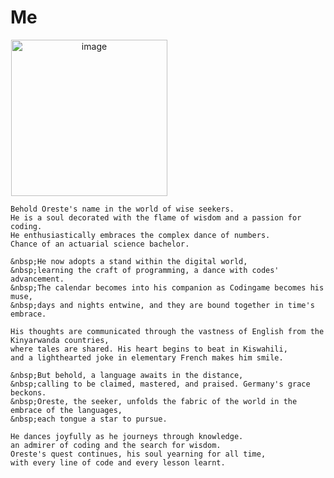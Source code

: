 # Me
<!DOCTYPE html>
<html>
	<body>
		<div align= "center";>
		    <img src="https://github.com/tuoreste/tuoreste/blob/03cf09f272e6487c6376e05f60e389b404c2a491/giphy.gif" alt="image" style="width: 250px; margin-right: 50%;">
		</div>
	</body>
</html>

	Behold Oreste's name in the world of wise seekers.
	He is a soul decorated with the flame of wisdom and a passion for coding.
	He enthusiastically embraces the complex dance of numbers.
	Chance of an actuarial science bachelor.
	
	&nbsp;He now adopts a stand within the digital world,
	&nbsp;learning the craft of programming, a dance with codes' advancement.
	&nbsp;The calendar becomes into his companion as Codingame becomes his muse,
	&nbsp;days and nights entwine, and they are bound together in time's embrace.

	His thoughts are communicated through the vastness of English from the Kinyarwanda countries,
	where tales are shared. His heart begins to beat in Kiswahili,
	and a lighthearted joke in elementary French makes him smile.

	&nbsp;But behold, a language awaits in the distance,
	&nbsp;calling to be claimed, mastered, and praised. Germany's grace beckons.
	&nbsp;Oreste, the seeker, unfolds the fabric of the world in the embrace of the languages,
	&nbsp;each tongue a star to pursue.

	He dances joyfully as he journeys through knowledge.
	an admirer of coding and the search for wisdom.
	Oreste's quest continues, his soul yearning for all time,
	with every line of code and every lesson learnt.
